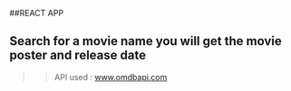 ##REACT APP

## Search for a movie name you will get the movie poster and release date

>> API used : www.omdbapi.com
